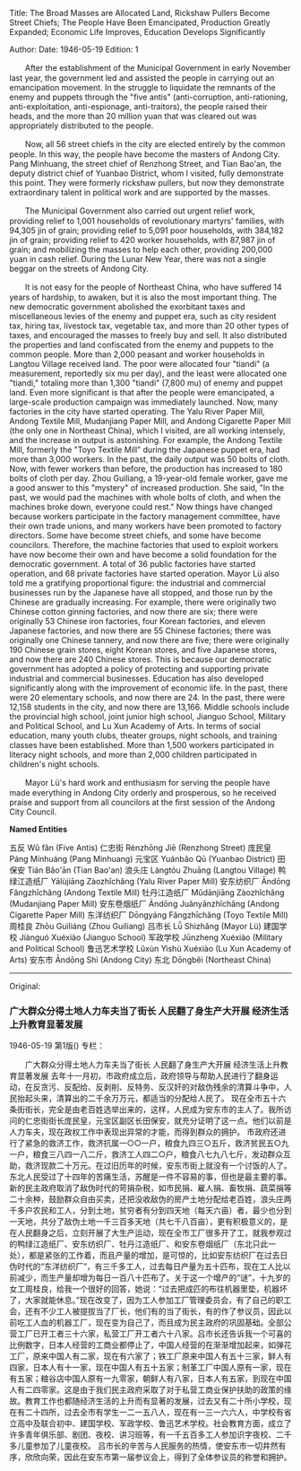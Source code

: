 Title: The Broad Masses are Allocated Land, Rickshaw Pullers Become Street Chiefs; The People Have Been Emancipated, Production Greatly Expanded; Economic Life Improves, Education Develops Significantly

Author:
Date: 1946-05-19
Edition: 1

　　After the establishment of the Municipal Government in early November last year, the government led and assisted the people in carrying out an emancipation movement. In the struggle to liquidate the remnants of the enemy and puppets through the "five antis" (anti-corruption, anti-rationing, anti-exploitation, anti-espionage, anti-traitors), the people raised their heads, and the more than 20 million yuan that was cleared out was appropriately distributed to the people.

　　Now, all 56 street chiefs in the city are elected entirely by the common people. In this way, the people have become the masters of Andong City. Pang Minhuang, the street chief of Renzhong Street, and Tian Bao'an, the deputy district chief of Yuanbao District, whom I visited, fully demonstrate this point. They were formerly rickshaw pullers, but now they demonstrate extraordinary talent in political work and are supported by the masses.

　　The Municipal Government also carried out urgent relief work, providing relief to 1,001 households of revolutionary martyrs' families, with 94,305 jin of grain; providing relief to 5,091 poor households, with 384,182 jin of grain; providing relief to 420 worker households, with 87,987 jin of grain; and mobilizing the masses to help each other, providing 200,000 yuan in cash relief. During the Lunar New Year, there was not a single beggar on the streets of Andong City.

　　It is not easy for the people of Northeast China, who have suffered 14 years of hardship, to awaken, but it is also the most important thing. The new democratic government abolished the exorbitant taxes and miscellaneous levies of the enemy and puppet era, such as city resident tax, hiring tax, livestock tax, vegetable tax, and more than 20 other types of taxes, and encouraged the masses to freely buy and sell. It also distributed the properties and land confiscated from the enemy and puppets to the common people. More than 2,000 peasant and worker households in Langtou Village received land. The poor were allocated four "tiandi" (a measurement, reportedly six mu per day), and the least were allocated one "tiandi," totaling more than 1,300 "tiandi" (7,800 mu) of enemy and puppet land. Even more significant is that after the people were emancipated, a large-scale production campaign was immediately launched. Now, many factories in the city have started operating. The Yalu River Paper Mill, Andong Textile Mill, Mudanjiang Paper Mill, and Andong Cigarette Paper Mill (the only one in Northeast China), which I visited, are all working intensely, and the increase in output is astonishing. For example, the Andong Textile Mill, formerly the "Toyo Textile Mill" during the Japanese puppet era, had more than 3,000 workers. In the past, the daily output was 50 bolts of cloth. Now, with fewer workers than before, the production has increased to 180 bolts of cloth per day. Zhou Guiliang, a 19-year-old female worker, gave me a good answer to this "mystery" of increased production. She said, "In the past, we would pad the machines with whole bolts of cloth, and when the machines broke down, everyone could rest." Now things have changed because workers participate in the factory management committee, have their own trade unions, and many workers have been promoted to factory directors. Some have become street chiefs, and some have become councilors. Therefore, the machine factories that used to exploit workers have now become their own and have become a solid foundation for the democratic government. A total of 36 public factories have started operation, and 68 private factories have started operation. Mayor Lü also told me a gratifying proportional figure: the industrial and commercial businesses run by the Japanese have all stopped, and those run by the Chinese are gradually increasing. For example, there were originally two Chinese cotton ginning factories, and now there are six; there were originally 53 Chinese iron factories, four Korean factories, and eleven Japanese factories, and now there are 55 Chinese factories; there was originally one Chinese tannery, and now there are five; there were originally 190 Chinese grain stores, eight Korean stores, and five Japanese stores, and now there are 240 Chinese stores. This is because our democratic government has adopted a policy of protecting and supporting private industrial and commercial businesses. Education has also developed significantly along with the improvement of economic life. In the past, there were 20 elementary schools, and now there are 24. In the past, there were 12,158 students in the city, and now there are 13,166. Middle schools include the provincial high school, joint junior high school, Jianguo School, Military and Political School, and Lu Xun Academy of Arts. In terms of social education, many youth clubs, theater groups, night schools, and training classes have been established. More than 1,500 workers participated in literacy night schools, and more than 2,000 children participated in children's night schools.

　　Mayor Lü's hard work and enthusiasm for serving the people have made everything in Andong City orderly and prosperous, so he received praise and support from all councilors at the first session of the Andong City Council.

**Named Entities**

五反  Wǔ fǎn (Five Antis)
仁忠街	Rénzhōng Jiē (Renzhong Street)
庞民皇	Páng Mínhuáng (Pang Minhuang)
元宝区	Yuánbǎo Qū (Yuanbao District)
田保安	Tián Bǎo'ān (Tian Bao'an)
浪头庄  Làngtóu Zhuāng (Langtou Village)
鸭绿江造纸厂	Yālùjiāng Zàozhǐchǎng (Yalu River Paper Mill)
安东纺织厂	Āndōng Fǎngzhīchǎng (Andong Textile Mill)
牡丹江造纸厂	Mǔdānjiāng Zàozhǐchǎng (Mudanjiang Paper Mill)
安东卷烟纸厂	Āndōng Juǎnyānzhǐchǎng (Andong Cigarette Paper Mill)
东洋纺织厂	Dōngyáng Fǎngzhīchǎng (Toyo Textile Mill)
周桂良	Zhōu Guìliáng (Zhou Guiliang)
吕市长	Lǚ Shìzhǎng (Mayor Lü)
建国学校	Jiànguó Xuéxiào (Jianguo School)
军政学校	Jūnzheng Xuéxiào (Military and Political School)
鲁迅艺术学校	Lǔxùn Yìshù Xuéxiào (Lu Xun Academy of Arts)
安东市	Āndōng Shì (Andong City)
东北    Dōngběi (Northeast China)



<hr /> 

Original: 


### 广大群众分得土地人力车夫当了街长  人民翻了身生产大开展  经济生活上升教育显著发展

1946-05-19
第1版()
专栏：

　　广大群众分得土地人力车夫当了街长
    人民翻了身生产大开展
    经济生活上升教育显著发展
    去年十一月初，市政府成立后，政府领导与帮助人民进行了翻身运动，在反贪污、反配给、反剥削、反特务、反汉奸的对敌伪残余的清算斗争中，人民抬起头来，清算出的二千余万万元，都适当的分配给人民了。
    现在全市五十六条街街长，完全是由老百姓选举出来的，这样，人民成为安东市的主人了。我所访问的仁忠街街长庞民皇，元宝区副区长田保安，就充分证明了这一点。他们以前是人力车夫，现在政权工作中表现出异常的才能，而得到群众的拥护。
    市政府还进行了紧急的救济工作，救济抗属一○○一户，粮食九四三○五斤，救济贫民五○九一户，粮食三八四一八二斤，救济工人四二○户，粮食八七九八七斤，发动群众互助，救济现款二十万元。在过旧历年的时候，安东市街上就没有一个讨饭的人了。
    东北人民受过了十四年的苦痛生活，苏醒是一件不容易的事，但也是最主要的事。新的民主政府取消了敌伪时代的苛捐杂税，如市民捐、雇人捐、畜牧捐、蔬菜捐等二十余种，鼓励群众自由买卖，还把没收敌伪的房产土地分配给老百姓，浪头庄两千多户农民和工人，分到土地，贫穷者有分到四天地（每天六亩）者，最少也分到一天地，共分了敌伪土地一千三百多天地（共七千八百亩），更有积极意义的，是在人民翻身之后，立刻开展了大生产运动，现在全市工厂很多开了工，就我参观过的鸭绿江造纸厂、安东纺织厂、牡丹江造纸厂、和安东卷烟纸厂（东北只此一处），都是紧张的工作着，而且产量的增加，是可惊的，比如安东纺织厂在过去日伪时代的“东洋纺织厂”，有三千多工人，过去每日产量为五十匹布，现在工人比以前减少，而生产量却增为每日一百八十匹布了。关于这一个增产的“谜”，十九岁的女工周桂良，给我一个很好的回答，她说：“过去把成匹的布往机器里垫，机器坏了，大家就能休息。”现在改变了，因为工人参加工厂管理委员会，有了自己的职工会，还有不少工人被提拔当了厂长，他们有的当了街长，有的作了参议员，因此以前吃工人血的机器工厂，现在变为自己了，而且成为民主政府的巩固基础。全部公营工厂已开工者三十六家，私营工厂开工者六十八家。吕市长还告诉我一个可喜的比例数字，日本人经营的工商业都停止了，中国人经营的在渐渐增加起来，如弹花工厂，原来中国人有二家，现在有六家了；铁工厂原来中国人有五十三家，鲜人有四家，日本人有十一家，现在中国人有五十五家；制革工厂中国人原有一家，现在有五家；粮谷店中国人原有一九零家，朝鲜人有八家，日本人有五家，到现在中国人有二四零家。这是由于我们民主政府采取了对于私营工商业保护扶助的政策的缘故。教育工作也都随经济生活的上升而有显著的发展，过去又有二十所小学校，现在有二十四所，过去全市有学生一二一五八人，现在有一三一六六人，中学校有省立高中及联合初中、建国学校、军政学校、鲁迅艺术学校。社会教育方面，成立了许多青年俱乐部、剧团、夜校、讲习班等，有一千五百多工人参加识字夜校、二千多儿童参加了儿童夜校。
    吕市长的辛苦与人民服务的热情，使安东市一切井然有序，欣欣向荣，因此在安东市第一届参议会上，得到了全体参议员的称誉和拥护。
